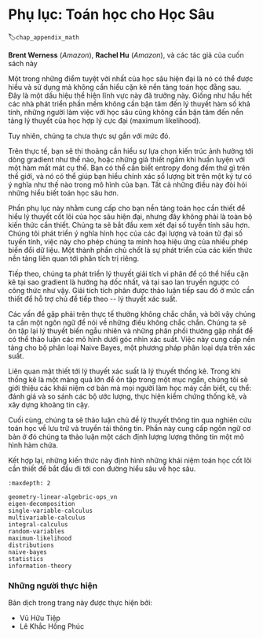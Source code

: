 <!--
# Appendix: Mathematics for Deep Learning
-->

# Phụ lục: Toán học cho Học Sâu
:label:`chap_appendix_math`

<!--
**Brent Werness** (*Amazon*), **Rachel Hu** (*Amazon*), and authors of this book
-->

**Brent Werness** (*Amazon*), **Rachel Hu** (*Amazon*), và các tác giả của cuốn sách này


<!--
One of the wonderful parts of modern deep learning is the fact that much of it can be understood and used without a full understanding of the mathematics below it.  This is a sign that the field is maturing.  Just as most software developers no longer need to worry about the theory of computable functions, neither should deep learning practitioners need to worry about the theoretical foundations of maximum likelihood learning.
-->

Một trong những điểm tuyệt vời nhất của học sâu hiện đại là nó có thể được hiểu
và sử dụng mà không cần hiểu cặn kẽ nền tảng toán học đằng sau. Đây là một dấu
hiệu thể hiện lĩnh vực này đã trưởng này. Giống như hầu hết các nhà phát
triển phần mềm không cần bận tâm đến lý thuyết hàm số khả tính,
những người làm việc với học sâu cũng không cần bận tâm đến nền
tảng lý thuyết của học hợp lý cực đại (maximum likelihood).

<!--
But, we are not quite there yet.
-->

Tuy nhiên, chúng ta chưa thực sự gần với mức đó.

<!--
In practice, you will sometimes need to understand how architectural choices influence gradient flow, or the implicit assumptions you make by training with a certain loss function.  You might need to know what in the world entropy measures, and how it can help you understand exactly what bits-per-character means in your model.  These all require deeper mathematical understanding.
-->

Trên thực tế, bạn sẽ thi thoảng cần hiểu sự lựa chọn kiến trúc ảnh hưởng tới
dòng gradient như thế nào, hoặc những giả thiết ngầm khi huấn luyện với một
hàm mất mát cụ thể. Bạn có thể cần biết entropy đong đếm thứ gì trên thế giới,
và nó có thể giúp bạn hiểu chính xác số lượng bit trên một ký tự có ý nghĩa
như thế nào trong mô hình của bạn. Tất cả những điều này đòi hỏi những hiểu
biết toán học sâu hơn.

<!--
This appendix aims to provide you the mathematical background you need to understand the core theory of modern deep learning, but it is not exhaustive.  We will begin with examining linear algebra in greater depth.  We develop a geometric understanding of all the common linear algebraic objects and operations that will enable us to visualize the effects of various transformations on our data.  A key element is the development of the basics of eigen-decompositions.
-->

Phần phụ lục này nhằm cung cấp cho bạn nền tảng toán học cần thiết để hiểu
lý thuyết cốt lõi của học sâu hiện đại, nhưng đây không phải là toàn bộ kiến
thức cần thiết. Chúng ta sẽ bắt đầu xem xét đại số tuyến tính sâu hơn. Chúng tôi
phát triển ý nghĩa hình học của các đại lượng và toán tử đại số tuyến tính,
việc này cho phép chúng ta minh hoạ hiệu ứng của nhiều phép biến đổi dữ liệu.
Một thành phần chủ chốt là sự phát triển của các kiến thức nền tảng liên quan tới phân tích trị riêng.

<!--
We next develop the theory of differential calculus to the point that we can fully understand why the gradient is the direction of steepest descent, and why back-propagation takes the form it does.  Integral calculus is then discussed to the degree needed to support our next topic, probability theory.
-->

Tiếp theo, chúng ta phát triển lý thuyết giải tích vi phân để có thể hiểu cặn kẽ
tại sao gradient là hướng hạ dốc nhất, và tại sao lan truyền ngược
có công thức như vậy. Giải tích tích phân được thảo luận tiếp sau đó ở mức cần
thiết để hỗ trợ chủ đề tiếp theo -- lý thuyết xác suất.

<!--
Problems encountered in practice frequently are not certain, and thus we need a language to speak about uncertain things.  We review the theory of random variables and the most commonly encountered distributions so we may discuss models probabilistically.  This provides the foundation for the naive Bayes classifier, a probabilistic classification technique.
-->

Các vấn đề gặp phải trên thực tế thường không chắc chắn, và bởi vậy chúng ta cần
một ngôn ngữ để nói về những điều không chắc chắn. Chúng ta sẽ ôn tập lại lý
thuyết biến ngẫu nhiên và những phân phối thường gặp nhất để có thể
thảo luận các mô hình dưới góc nhìn xác suất. Việc này cung cấp nền tảng cho bộ phân loại
Naive Bayes, một phương pháp phân loại dựa trên xác suất.

<!--
Closely related to probability theory is the study of statistics.  While statistics is far too large a field to do justice in a short section, we will introduce fundamental concepts that all machine learning practitioners should be aware of, in particular: evaluating and comparing estimators, conducting hypothesis tests, and constructing confidence intervals.
-->

Liên quan mật thiết tới lý thuyết xác suất là lý thuyết thống kê. Trong khi
thống kê là một mảng quá lớn để ôn tập trong một mục ngắn, chúng tôi sẽ giới
thiệu các khái niệm cơ bản mà mọi người làm học máy cần biết, cụ thể: đánh giá
và so sánh các bộ ước lượng, thực hiện kiểm chứng thống kê,
và xây dựng khoảng tin cậy.

<!--
Last, we turn to the topic of information theory, which is the mathematical study of information storage and transmission.  This provides the core language by which we may discuss quantitatively how much information a model holds on a domain of discourse.
-->

Cuối cùng, chúng ta sẽ thảo luận chủ đề lý thuyết thông tin qua nghiên cứu toán
học về lưu trữ và truyền tải thông tin. Phần này cung cấp ngôn ngữ cơ bản ở đó
chúng ta thảo luận một cách định lượng lượng thông tin một mô hình hàm chứa.

<!--
Taken together, these form the core of the mathematical concepts needed to begin down the path towards a deep understanding of deep learning.
-->

Kết hợp lại, những kiến thức này định hình những khái niệm toán học cốt lõi cần
thiết để bắt đầu đi tới con đường hiểu sâu về học sâu.

```toc
:maxdepth: 2

geometry-linear-algebric-ops_vn
eigen-decomposition
single-variable-calculus
multivariable-calculus
integral-calculus
random-variables
maximum-likelihood
distributions
naive-bayes
statistics
information-theory
```

### Những người thực hiện
Bản dịch trong trang này được thực hiện bởi:
<!--
Tác giả của mỗi Pull Request điền tên mình và tên những người review mà bạn thấy
hữu ích vào từng phần tương ứng. Mỗi dòng một tên, bắt đầu bằng dấu `*`.

Lưu ý:
* Mỗi tên chỉ xuất hiện một lần: Nếu bạn đã dịch hoặc review phần 1 của trang này
thì không cần điền vào các phần sau nữa.
* Nếu reviewer không cung cấp tên, bạn có thể dùng tên tài khoản GitHub của họ
với dấu `@` ở đầu. Ví dụ: @aivivn.
-->

<!-- Phần 1 -->
* Vũ Hữu Tiệp
* Lê Khắc Hồng Phúc
